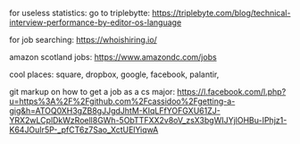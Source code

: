for useless statistics: go to triplebytte: https://triplebyte.com/blog/technical-interview-performance-by-editor-os-language

for job searching: https://whoishiring.io/

amazon scotland jobs: https://www.amazondc.com/jobs

cool places: square, dropbox, google, facebook, palantir, 

git markup on how to get a job as a cs major: https://l.facebook.com/l.php?u=https%3A%2F%2Fgithub.com%2Fcassidoo%2Fgetting-a-gig&h=ATOQ0XH3gZB8gJJgdJhtM-KIqLFfYOFGXU61ZJ-YRX2wLCplDkWzRoell8GWh-5ObTTFXX2v8oV_zsX3bgWIJYjlOHBu-IPhjz1-K64JOuIr5P-_pfCT6z7Sao_XctUElYiqwA


